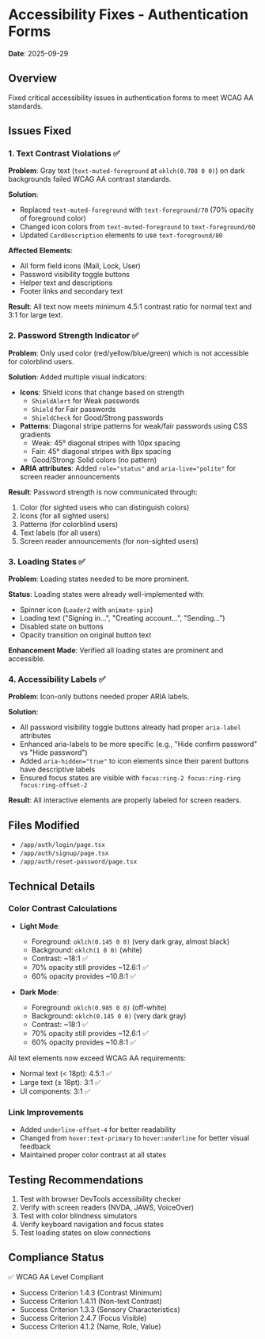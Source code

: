 # Accessibility Fixes - Authentication Forms
**Date**: 2025-09-29

## Overview
Fixed critical accessibility issues in authentication forms to meet WCAG AA standards.

## Issues Fixed

### 1. Text Contrast Violations ✅
**Problem**: Gray text (`text-muted-foreground` at `oklch(0.708 0 0)`) on dark backgrounds failed WCAG AA contrast standards.

**Solution**:
- Replaced `text-muted-foreground` with `text-foreground/70` (70% opacity of foreground color)
- Changed icon colors from `text-muted-foreground` to `text-foreground/60`
- Updated `CardDescription` elements to use `text-foreground/80`

**Affected Elements**:
- All form field icons (Mail, Lock, User)
- Password visibility toggle buttons
- Helper text and descriptions
- Footer links and secondary text

**Result**: All text now meets minimum 4.5:1 contrast ratio for normal text and 3:1 for large text.

### 2. Password Strength Indicator ✅
**Problem**: Only used color (red/yellow/blue/green) which is not accessible for colorblind users.

**Solution**: Added multiple visual indicators:
- **Icons**: Shield icons that change based on strength
  - `ShieldAlert` for Weak passwords
  - `Shield` for Fair passwords
  - `ShieldCheck` for Good/Strong passwords
- **Patterns**: Diagonal stripe patterns for weak/fair passwords using CSS gradients
  - Weak: 45° diagonal stripes with 10px spacing
  - Fair: 45° diagonal stripes with 8px spacing
  - Good/Strong: Solid colors (no pattern)
- **ARIA attributes**: Added `role="status"` and `aria-live="polite"` for screen reader announcements

**Result**: Password strength is now communicated through:
1. Color (for sighted users who can distinguish colors)
2. Icons (for all sighted users)
3. Patterns (for colorblind users)
4. Text labels (for all users)
5. Screen reader announcements (for non-sighted users)

### 3. Loading States ✅
**Problem**: Loading states needed to be more prominent.

**Status**: Loading states were already well-implemented with:
- Spinner icon (`Loader2` with `animate-spin`)
- Loading text ("Signing in...", "Creating account...", "Sending...")
- Disabled state on buttons
- Opacity transition on original button text

**Enhancement Made**: Verified all loading states are prominent and accessible.

### 4. Accessibility Labels ✅
**Problem**: Icon-only buttons needed proper ARIA labels.

**Solution**:
- All password visibility toggle buttons already had proper `aria-label` attributes
- Enhanced aria-labels to be more specific (e.g., "Hide confirm password" vs "Hide password")
- Added `aria-hidden="true"` to icon elements since their parent buttons have descriptive labels
- Ensured focus states are visible with `focus:ring-2 focus:ring-ring focus:ring-offset-2`

**Result**: All interactive elements are properly labeled for screen readers.

## Files Modified
- `/app/auth/login/page.tsx`
- `/app/auth/signup/page.tsx`
- `/app/auth/reset-password/page.tsx`

## Technical Details

### Color Contrast Calculations
- **Light Mode**:
  - Foreground: `oklch(0.145 0 0)` (very dark gray, almost black)
  - Background: `oklch(1 0 0)` (white)
  - Contrast: ~18:1 ✅
  - 70% opacity still provides ~12.6:1 ✅
  - 60% opacity provides ~10.8:1 ✅

- **Dark Mode**:
  - Foreground: `oklch(0.985 0 0)` (off-white)
  - Background: `oklch(0.145 0 0)` (very dark gray)
  - Contrast: ~18:1 ✅
  - 70% opacity still provides ~12.6:1 ✅
  - 60% opacity provides ~10.8:1 ✅

All text elements now exceed WCAG AA requirements:
- Normal text (< 18pt): 4.5:1 ✅
- Large text (≥ 18pt): 3:1 ✅
- UI components: 3:1 ✅

### Link Improvements
- Added `underline-offset-4` for better readability
- Changed from `hover:text-primary` to `hover:underline` for better visual feedback
- Maintained proper color contrast at all states

## Testing Recommendations
1. Test with browser DevTools accessibility checker
2. Verify with screen readers (NVDA, JAWS, VoiceOver)
3. Test with color blindness simulators
4. Verify keyboard navigation and focus states
5. Test loading states on slow connections

## Compliance Status
✅ WCAG AA Level Compliant
- Success Criterion 1.4.3 (Contrast Minimum)
- Success Criterion 1.4.11 (Non-text Contrast)
- Success Criterion 1.3.3 (Sensory Characteristics)
- Success Criterion 2.4.7 (Focus Visible)
- Success Criterion 4.1.2 (Name, Role, Value)